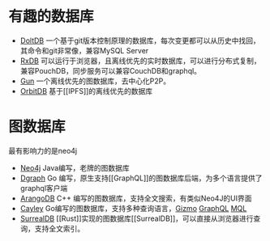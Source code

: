 # 有趣的数据库
- [DoltDB](https://dbdb.io/) 一个基于git版本控制原理的数据库，每次变更都可以从历史中找回，其命令和git非常像，兼容MySQL Server
- [RxDB](https://rxdb.info/) 可以运行于浏览器，且离线优先的实时数据库，可以进行分布式复制，兼容PouchDB，同步服务可以兼容CouchDB和graphql。
- [Gun](https://gun.eco/) 一个离线优先的图数据库，去中心化P2P。
- [OrbitDB](https://github.com/orbitdb/orbit-db) 基于[[IPFS]]的离线优先的数据库

# 图数据库
最有影响力的是neo4j
- [Neo4j](http://neo4j.com/) Java编写，老牌的图数据库
- [Dgraph](https://dgraph.io/) Go 编写，原生支持[[GraphQL]]的图数据库后端，为多个语言提供了graphql客户端
- [ArangoDB](https://www.arangodb.com/)  C++ 编写的图数据库，支持全文搜索，有类似Neo4J的UI界面
- [Cayley](https://github.com/cayleygraph/cayley) Go编写的图数据库，支持多种查询语言，[Gizmo](https://github.com/cayleygraph/cayley/blob/master/docs/gizmoapi.md) [GraphQL](https://github.com/cayleygraph/cayley/blob/master/docs/graphql.md)  [MQL](https://github.com/cayleygraph/cayley/blob/master/docs/mql.md) 
- [SurrealDB](https://surrealdb.com/) [[Rust]]实现的图数据库[[SurrealDB]]，可以直接从浏览器进行查询，支持全文索引。
